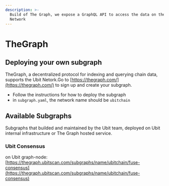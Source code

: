 ```yaml
---
description: >-
  Build of The Graph, we expose a GraphQL API to access the data on the Ubit
  Network
---
```


# TheGraph

## Deploying your own subgraph

TheGraph, a decentralized protocol for indexing and querying chain data, supports the Ubit Netork.Go to [https://thegraph.com/](https://thegraph.com/) to sign up and create your subgraph.

* Follow the instructions for how to deploy the subgraph
* in `subgraph.yaml`, the network name should be `ubitchain`

## Available Subgraphs

Subgraphs that builded and maintained by the Ubit team, deployed on Ubit internal infrastructure or The Graph hosted service.

### Ubit Consensus

on Ubit graph-node: [https://thegraph.ubitscan.com/subgraphs/name/ubitchain/fuse-consensus](https://thegraph.ubitscan.com/subgraphs/name/ubitchain/fuse-consensus)
